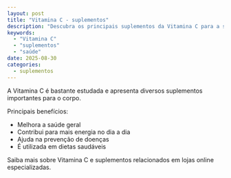 ```yaml
---
layout: post
title: "Vitamina C - suplementos"
description: "Descubra os principais suplementos da Vitamina C para a saúde."
keywords:
  - "Vitamina C"
  - "suplementos"
  - "saúde"
date: 2025-08-30
categories:
  - suplementos
---
```


A Vitamina C é bastante estudada e apresenta diversos suplementos importantes para o corpo.

Principais benefícios:
- Melhora a saúde geral
- Contribui para mais energia no dia a dia
- Ajuda na prevenção de doenças
- É utilizada em dietas saudáveis

Saiba mais sobre Vitamina C e suplementos relacionados em lojas online especializadas.

